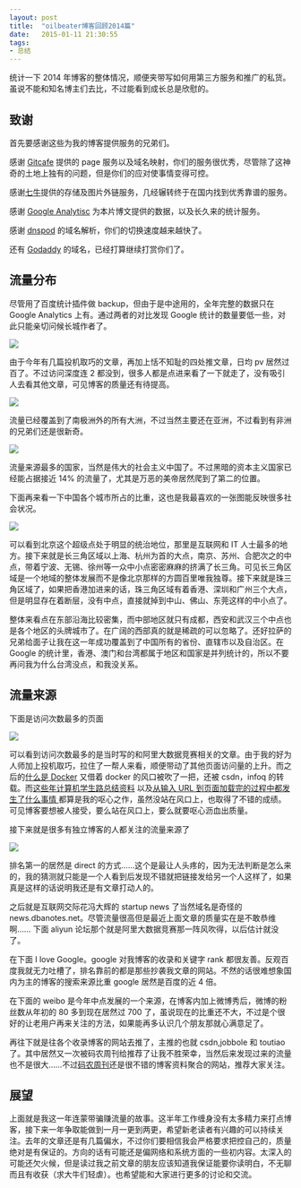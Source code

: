 ```yaml
---
layout:	post
title:	"oilbeater博客回顾2014篇"
date:	2015-01-11 21:30:55
tags:
- 总结
---
```


统计一下 2014 年博客的整体情况，顺便夹带写如何用第三方服务和推广的私货。虽说不能和知名博主们去比，不过能看到成长总是欣慰的。



## 致谢 ##

首先要感谢这些为我的博客提供服务的兄弟们。

感谢 [Gitcafe](http://gitcafe.com/) 提供的 page 服务以及域名映射，你们的服务很优秀，尽管除了这神奇的土地上独有的问题，但是你们的应对使事情变得可控。

感谢[七牛](http://qiniu.com)提供的存储及图片外链服务，几经辗转终于在国内找到优秀靠谱的服务。

感谢 [Google Analytisc](http://www.google.com/analytics/) 为本片博文提供的数据，以及长久来的统计服务。

感谢 [dnspod](http://www.dnspod.cn) 的域名解析，你们的切换速度越来越快了。

还有 [Godaddy](http://godaddy.com) 的域名，已经打算继续打赏你们了。

## 流量分布 ##

尽管用了百度统计插件做 backup，但由于是中途用的，全年完整的数据只在 Google Analytics 上有。通过两者的对比发现 Google 统计的数量要低一些，对此只能亲切问候长城作者了。 

![](http://oilbeater.qiniudn.com/pv.JPG)

由于今年有几篇投机取巧的文章，再加上恬不知耻的四处推文章，日均 pv 居然过百了。不过访问深度连 2 都没到，很多人都是点进来看了一下就走了，没有吸引人去看其他文章，可见博客的质量还有待提高。

![](http://oilbeater.qiniudn.com/dazhou.JPG)

流量已经覆盖到了南极洲外的所有大洲，不过当然主要还在亚洲，不过看到有非洲的兄弟们还是很新奇。

![](http://oilbeater.qiniudn.com/country.JPG)

流量来源最多的国家，当然是伟大的社会主义中国了。不过黑暗的资本主义国家已经能占据接近 14% 的流量了，尤其是万恶的美帝居然爬到了第二的位置。

下面再来看一下中国各个城市所占的比重，这也是我最喜欢的一张图能反映很多社会状况。

![](http://oilbeater.qiniudn.com/chinamap.JPG)

可以看到北京这个超级点处于明显的统治地位，那里是互联网和 IT 人士最多的地方。接下来就是长三角区域以上海、杭州为首的大点，南京、苏州、合肥次之的中点，带着宁波、无锡、徐州等一众中小点密密麻麻的挤满了长三角。可见长三角区域是一个地域的整体发展而不是像北京那样的方圆百里唯我独尊。接下来就是珠三角区域了，如果把香港加进来的话，珠三角区域有着香港、深圳和广州三个大点，但是明显存在着断层，没有中点，直接就掉到中山、佛山、东莞这样的中小点了。

整体来看点在东部沿海比较密集，而中部地区就只有成都，西安和武汉三个中点也是各个地区的头牌城市了。在广阔的西部真的就是稀疏的可以忽略了。还好拉萨的兄弟给面子让我在这一年成功覆盖到了中国所有的省份、直辖市以及自治区。在 Google 的统计里，香港、澳门和台湾都属于地区和国家是并列统计的，所以不要再问我为什么台湾没点，和我没关系。

## 流量来源 ##

下面是访问次数最多的页面

![](http://oilbeater.qiniudn.com/rank.JPG)

可以看到访问次数最多的是当时写的和阿里大数据竞赛相关的文章。由于我的好为人师加上投机取巧，拉住了一帮人来看，顺便带动了其他页面访问量的上升。而之后的[什么是 Docker](http://oilbeater.com/docker/2014/06/29/what-is-docker.html) 又借着 docker 的风口被吹了一把，还被 csdn，infoq 的转载。而[这些年计算机学生路总结资料](http://oilbeater.com/%E7%94%9F%E6%B4%BB%E6%84%9F%E6%82%9F/2014/06/05/summary-of-study.html)  以及[从输入 URL 到页面加载完的过程中都发生了什么事情 ](http://oilbeater.com/%E6%8A%80%E6%9C%AF%E7%9B%B8%E5%85%B3/2014/05/09/from-url-to-webpage.html) 都算是我的呕心之作，虽然没站在风口上，也取得了不错的成绩。可见博客要想被人接受，要么站在风口上，要么就要呕心沥血出质量。

接下来就是很多有独立博客的人都关注的流量来源了

![](http://oilbeater.qiniudn.com/source.JPG)

排名第一的居然是 direct 的方式……这个是最让人头疼的，因为无法判断是怎么来的，我的猜测就只能是一个人看到后发现不错就把链接发给另一个人这样了，如果真是这样的话说明我还是有文章打动人的。

之后就是互联网交际花冯大辉的 startup news 了当然域名是奇怪的 news.dbanotes.net。尽管流量很高但是最近上面文章的质量实在是不敢恭维啊…… 下面 aliyun 论坛那个就是阿里大数据竞赛那一阵风吹得，以后估计就没了。 

在下面 I love Google。google 对我博客的收录和关键字 rank 都很友善。反观百度我就无力吐槽了，排名靠前的都是那些抄袭我文章的网站。不然的话很难想象国内为主的博客的搜索来源比重 google 居然是百度的近 4 倍。

在下面的 weibo 是今年中点发展的一个来源，在博客内加上微博秀后，微博的粉丝数从年初的 80 多到现在居然过 700 了，虽说现在的比重还不大，不过是个很好的让老用户再来关注的方法，如果能再多认识几个朋友那就心满意足了。

再往下就是往各个收录博客的网站去推了，主推的也就 csdn,jobbole 和 toutiao 了。其中居然又一次被码农周刊给推荐了让我不胜荣幸，当然后来发现过来的流量也不是很大……不过[码农周刊](http://weekly.manong.io/)还是很不错的博客资料聚合的网站，推荐大家关注。

## 展望 ##

上面就是我这一年连蒙带骗赚流量的故事。这半年工作缠身没有太多精力来打点博客，接下来一年争取能做到一月一更到两更，希望新老读者有兴趣的可以持续关注。去年的文章还是有几篇偏水，不过你们要相信我会严格要求把控自己的，质量绝对是有保证的。方向的话有可能还是偏网络和系统方面的一些初内容。太深入的可能还欠火候，但是读过我之前文章的朋友应该知道我保证能要你读明白，不无聊而且有收获（求大牛们轻虐）。也希望能和大家进行更多的讨论和交流。
